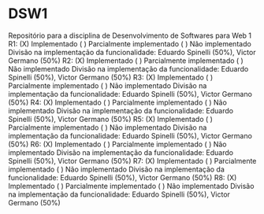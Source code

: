 # DSW1
Repositório para a disciplina de Desenvolvimento de Softwares para Web 1
 R1:
    (X) Implementado ( ) Parcialmente implementado ( ) Não implementado
    Divisão na implementação da funcionalidade: Eduardo Spinelli (50%), Victor Germano (50%) 
 R2:
    (X) Implementado ( ) Parcialmente implementado ( ) Não implementado
    Divisão na implementação da funcionalidade: Eduardo Spinelli (50%), Victor Germano (50%) 
 R3:
    (X) Implementado ( ) Parcialmente implementado ( ) Não implementado
    Divisão na implementação da funcionalidade: Eduardo Spinelli (50%), Victor Germano (50%) 
 R4:
    (X) Implementado ( ) Parcialmente implementado ( ) Não implementado
    Divisão na implementação da funcionalidade: Eduardo Spinelli (50%), Victor Germano (50%) 
 R5:
    (X) Implementado ( ) Parcialmente implementado ( ) Não implementado
    Divisão na implementação da funcionalidade: Eduardo Spinelli (50%), Victor Germano (50%) 
 R6:
    (X) Implementado ( ) Parcialmente implementado ( ) Não implementado
    Divisão na implementação da funcionalidade: Eduardo Spinelli (50%), Victor Germano (50%) 
 R7:
    (X) Implementado ( ) Parcialmente implementado ( ) Não implementado
    Divisão na implementação da funcionalidade: Eduardo Spinelli (50%), Victor Germano (50%) 
 R8:
    (X) Implementado ( ) Parcialmente implementado ( ) Não implementado
    Divisão na implementação da funcionalidade: Eduardo Spinelli (50%), Victor Germano (50%) 


